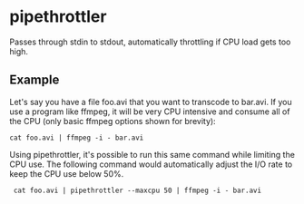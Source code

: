 pipethrottler
=============

Passes through stdin to stdout, automatically throttling if CPU load gets too high.

Example
-------

Let's say you have a file foo.avi that you want to transcode to bar.avi. If you
use a program like ffmpeg, it will be very CPU intensive and consume all of the
CPU (only basic ffmpeg options shown for brevity):

    cat foo.avi | ffmpeg -i - bar.avi

Using pipethrottler, it's possible to run this same command while limiting the
CPU use. The following command would automatically adjust the I/O rate to keep
the CPU use below 50%.

     cat foo.avi | pipethrottler --maxcpu 50 | ffmpeg -i - bar.avi
     

